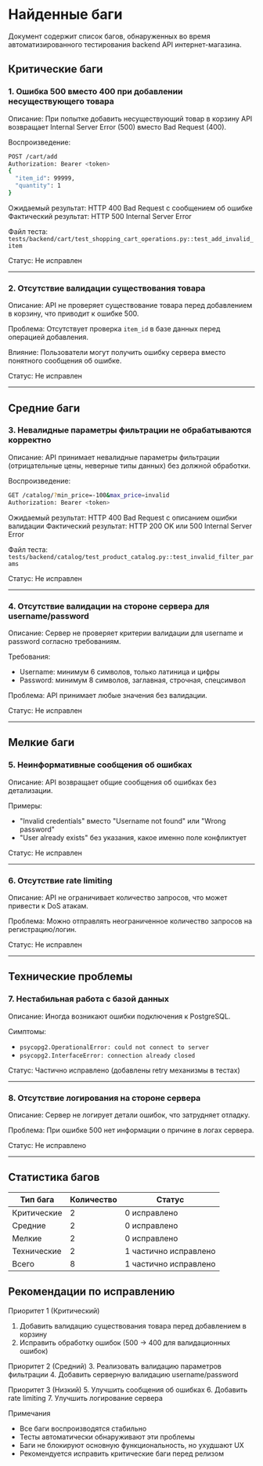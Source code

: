 # Найденные баги

Документ содержит список багов, обнаруженных во время автоматизированного тестирования backend API интернет-магазина.

## Критические баги

### 1. Ошибка 500 вместо 400 при добавлении несуществующего товара

Описание: При попытке добавить несуществующий товар в корзину API возвращает Internal Server Error (500) вместо Bad Request (400).

Воспроизведение:
```bash
POST /cart/add
Authorization: Bearer <token>
{
  "item_id": 99999,
  "quantity": 1
}
```

Ожидаемый результат: HTTP 400 Bad Request с сообщением об ошибке
Фактический результат: HTTP 500 Internal Server Error

Файл теста: `tests/backend/cart/test_shopping_cart_operations.py::test_add_invalid_item`

Статус: Не исправлен

---

### 2. Отсутствие валидации существования товара

Описание: API не проверяет существование товара перед добавлением в корзину, что приводит к ошибке 500.

Проблема: Отсутствует проверка `item_id` в базе данных перед операцией добавления.

Влияние: Пользователи могут получить ошибку сервера вместо понятного сообщения об ошибке.

Статус: Не исправлен

---

## Средние баги

### 3. Невалидные параметры фильтрации не обрабатываются корректно

Описание: API принимает невалидные параметры фильтрации (отрицательные цены, неверные типы данных) без должной обработки.

Воспроизведение:
```bash
GET /catalog/?min_price=-100&max_price=invalid
Authorization: Bearer <token>
```

Ожидаемый результат: HTTP 400 Bad Request с описанием ошибки валидации
Фактический результат: HTTP 200 OK или 500 Internal Server Error

Файл теста: `tests/backend/catalog/test_product_catalog.py::test_invalid_filter_params`

Статус: Не исправлен

---

### 4. Отсутствие валидации на стороне сервера для username/password

Описание: Сервер не проверяет критерии валидации для username и password согласно требованиям.

Требования:
- Username: минимум 6 символов, только латиница и цифры
- Password: минимум 8 символов, заглавная, строчная, спецсимвол

Проблема: API принимает любые значения без валидации.

Статус: Не исправлен

---

## Мелкие баги

### 5. Неинформативные сообщения об ошибках

Описание: API возвращает общие сообщения об ошибках без детализации.

Примеры:
- "Invalid credentials" вместо "Username not found" или "Wrong password"
- "User already exists" без указания, какое именно поле конфликтует

Статус: Не исправлен

---

### 6. Отсутствие rate limiting

Описание: API не ограничивает количество запросов, что может привести к DoS атакам.

Проблема: Можно отправлять неограниченное количество запросов на регистрацию/логин.

Статус: Не исправлен

---

## Технические проблемы

### 7. Нестабильная работа с базой данных

Описание: Иногда возникают ошибки подключения к PostgreSQL.

Симптомы: 
- `psycopg2.OperationalError: could not connect to server`
- `psycopg2.InterfaceError: connection already closed`

Статус: Частично исправлено (добавлены retry механизмы в тестах)

---

### 8. Отсутствие логирования на стороне сервера

Описание: Сервер не логирует детали ошибок, что затрудняет отладку.

Проблема: При ошибке 500 нет информации о причине в логах сервера.

Статус: Не исправлено

---

## Статистика багов

| Тип бага | Количество | Статус |
|----------|------------|---------|
| Критические | 2 | 0 исправлено |
| Средние | 2 | 0 исправлено |
| Мелкие | 2 | 0 исправлено |
| Технические | 2 | 1 частично исправлено |
| Всего | 8 | 1 частично исправлено |

## Рекомендации по исправлению

Приоритет 1 (Критический)
1. Добавить валидацию существования товара перед добавлением в корзину
2. Исправить обработку ошибок (500 → 400 для валидационных ошибок)

Приоритет 2 (Средний)
3. Реализовать валидацию параметров фильтрации
4. Добавить серверную валидацию username/password

Приоритет 3 (Низкий)
5. Улучшить сообщения об ошибках
6. Добавить rate limiting
7. Улучшить логирование сервера

Примечания
- Все баги воспроизводятся стабильно
- Тесты автоматически обнаруживают эти проблемы
- Баги не блокируют основную функциональность, но ухудшают UX
- Рекомендуется исправить критические баги перед релизом
